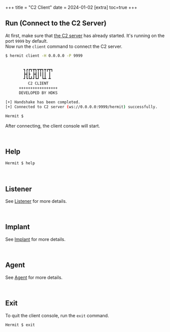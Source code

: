 +++
title = "C2 Client"
date = 2024-01-02
[extra]
toc=true
+++

## Run (Connect to the C2 Server)

At first, make sure that [the C2 server](./c2-server) has already started. It's running on the port `9999` by default.  
Now run the `client` command to connect the C2 server.  

```sh
$ hermit client -H 0.0.0.0 -P 9999


        ┓┏┏┓┳┓┳┳┓┳┏┳┓
        ┣┫┣ ┣┫┃┃┃┃ ┃
        ┛┗┗┛┛┗┛ ┗┻ ┻
          C2 CLIENT
      +++++++++++++++++
      DEVELOPED BY HDKS

[+] Handshake has been completed.
[+] Connected to C2 server (ws://0.0.0.0:9999/hermit) successfully.

Hermit $
```

After connecting, the client console will start.

<br />

## Help

```sh
Hermit $ help
```

<br />

## Listener

See [Listener](/docs/listener) for more details.

<br />

## Implant

See [Implant](/docs/implant) for more details.

<br />

## Agent

See [Agent](/docs/agent) for more details.

<br />

## Exit

To quit the client console, run the `exit` command.

```sh
Hermit $ exit
```